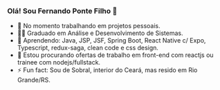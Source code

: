 ### Olá! Sou Fernando Ponte Filho 👋

- 🔭 No momento trabalhando em projetos pessoais.
- 👨‍🎓 Graduado em Análise e Desenvolvimento de Sistemas.
- 🌱 Aprendendo: Java, JSP, JSF, Spring Boot, React Native c/ Expo, Typescript, redux-saga, clean code e css design.
- 👯 Estou procurando ofertas de trabalho em front-end com reactjs ou trainee com nodejs/fullstack.
- ⚡ Fun fact: Sou de Sobral, interior do Ceará, mas resido em Rio Grande/RS.

<!--
**fpontef/fpontef** is a ✨ _special_ ✨ repository because its `README.md` (this file) appears on your GitHub profile.

Here are some ideas to get you started:

- 🔭 I’m currently working on ...
- 🌱 I’m currently learning ...
- 👯 I’m looking to collaborate on ...
- 🤔 I’m looking for help with ...
- 💬 Ask me about ...
- 📫 How to reach me: ...
- 😄 Pronouns: ...
- ⚡ Fun fact: ...
-->

